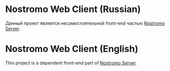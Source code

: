 # Nostromo Web Client (Russian)

Данный проект является несамостоятельной front-end частью [Nostromo Server](https://gitlab.com/SgAkErRu/nostromo).

# Nostromo Web Client (English)

This project is a dependent front-end part of [Nostromo Server](https://gitlab.com/SgAkErRu/nostromo).